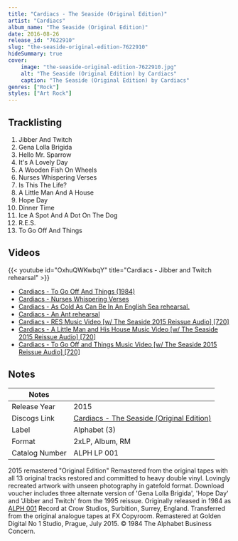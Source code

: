 ```yaml
---
title: "Cardiacs - The Seaside (Original Edition)"
artist: "Cardiacs"
album_name: "The Seaside (Original Edition)"
date: 2016-08-26
release_id: "7622910"
slug: "the-seaside-original-edition-7622910"
hideSummary: true
cover:
    image: "the-seaside-original-edition-7622910.jpg"
    alt: "The Seaside (Original Edition) by Cardiacs"
    caption: "The Seaside (Original Edition) by Cardiacs"
genres: ["Rock"]
styles: ["Art Rock"]
---
```


## Tracklisting
1. Jibber And Twitch
2. Gena Lolla Brigida
3. Hello Mr. Sparrow
4. It's A Lovely Day
5. A Wooden Fish On Wheels
6. Nurses Whispering Verses
7. Is This The Life?
8. A Little Man And A House
9. Hope Day
10. Dinner Time
11. Ice A Spot And A Dot On The Dog
12. R.E.S.
13. To Go Off And Things

## Videos
{{< youtube id="OxhuQWKwbqY" title="Cardiacs -  Jibber and Twitch rehearsal" >}}
- [Cardiacs - To Go Off And Things (1984)](https://www.youtube.com/watch?v=MXZLXBn6UAE)
- [Cardiacs - Nurses Whispering Verses](https://www.youtube.com/watch?v=8WpSRzp6GcE)
- [Cardiacs - As Cold As Can Be In An English Sea rehearsal.](https://www.youtube.com/watch?v=N5QYijFfOaQ)
- [Cardiacs - An Ant rehearsal](https://www.youtube.com/watch?v=V0yTGM4D1io)
- [Cardiacs - RES Music Video [w/ The Seaside 2015 Reissue Audio] [720]](https://www.youtube.com/watch?v=t-9eN5J7hcg)
- [Cardiacs - A Little Man and His House Music Video [w/ The Seaside 2015 Reissue Audio] [720]](https://www.youtube.com/watch?v=LSbRmyVMRhU)
- [Cardiacs - To Go Off and Things Music Video [w/ The Seaside 2015 Reissue Audio] [720]](https://www.youtube.com/watch?v=4vM9-0Fhea4)


## Notes

| Notes          |             |
| ---------------| ----------- |
| Release Year   | 2015 |
| Discogs Link   | [Cardiacs - The Seaside (Original Edition)](https://www.discogs.com/release/7622910-Cardiacs-The-Seaside-Original-Edition) |
| Label          | Alphabet (3) |
| Format         | 2xLP, Album, RM |
| Catalog Number | ALPH LP 001 |

2015 remastered "Original Edition"  Remastered from the original tapes with all 13 original tracks restored and committed to heavy double vinyl. Lovingly recreated artwork with unseen photography in gatefold format. Download voucher includes three alternate version of 'Gena Lolla Brigida', 'Hope Day' and 'Jibber and Twitch' from the 1995 reissue.   Originally released in 1984 as [ALPH 001](http://www.discogs.com/Cardiacs-The-Seaside/release/4391932) Record at Crow Studios, Surbition, Surrey, England. Transferred from the original analogue tapes at FX Copyroom. Remastered at Golden Digital No 1 Studio, Prague, July 2015.   © 1984 The Alphabet Business Concern. 

